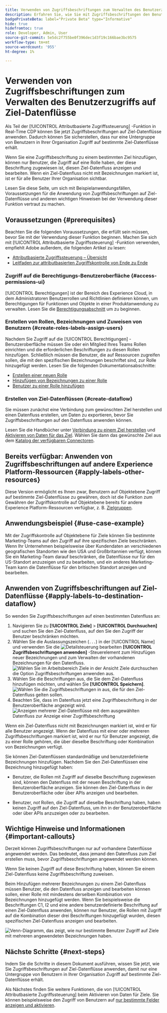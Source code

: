 ```yaml
---
title: Verwenden von Zugriffsbeschriftungen zum Verwalten des Benutzerzugriffs auf Ziel-Datenflüsse
description: Erfahren Sie, wie Sie mit Zugriffsbeschriftungen den Benutzerzugriff auf Ziel-Datenflüsse verwalten können, damit nur eine Untergruppe von Benutzern in Ihrer Organisation Zugriff auf bestimmte Ziel-Datenflüsse erhält.
badgePrivateBeta: label="Private Beta" type="Informative"
hide: true
hidefromtoc: true
role: Developer, Admin, User
source-git-commit: 5e5dc2f755be0f396dec1d3f19c166bae3bc9575
workflow-type: tm+mt
source-wordcount: '955'
ht-degree: 1%

---
```



# Verwenden von Zugriffsbeschriftungen zum Verwalten des Benutzerzugriffs auf Ziel-Datenflüsse

Als Teil der [!UICONTROL Attributbasierte Zugriffssteuerung] -Funktion in Real-Time CDP können Sie jetzt Zugriffsbeschriftungen auf Ziel-Datenflüsse anwenden. Dadurch können Sie sicherstellen, dass nur eine Untergruppe von Benutzern in Ihrer Organisation Zugriff auf bestimmte Ziel-Datenflüsse erhält.

Wenn Sie eine Zugriffsbeschriftung zu einem bestimmten Ziel hinzufügen, können nur Benutzer, die Zugriff auf eine Rolle haben, der diese Beschriftung zugewiesen ist, diesen Ziel-Datenfluss anzeigen und bearbeiten. Wenn ein Ziel-Datenfluss nicht mit Bezeichnungen markiert ist, ist er für alle Benutzer Ihrer Organisation sichtbar.

Lesen Sie diese Seite, um sich mit Beispielanwendungsfällen, Voraussetzungen für die Anwendung von Zugriffsbeschriftungen auf Ziel-Datenflüsse und anderen wichtigen Hinweisen bei der Verwendung dieser Funktion vertraut zu machen.

## Voraussetzungen {#prerequisites}

Beachten Sie die folgenden Voraussetzungen, die erfüllt sein müssen, bevor Sie mit der Verwendung dieser Funktion beginnen. Machen Sie sich mit [!UICONTROL Attributbasierte Zugriffssteuerung] -Funktion verwenden, empfiehlt Adobe außerdem, die folgenden Artikel zu lesen:

* [Attributbasierte Zugriffssteuerung – Übersicht](/help/access-control/abac/overview.md)
* [Leitfaden zur attributbasierten Zugriffskontrolle von Ende zu Ende](/help/access-control/abac/end-to-end-guide.md)

### Zugriff auf die Berechtigungs-Benutzeroberfläche {#access-permissions-ui}

[!UICONTROL Berechtigungen] ist der Bereich des Experience Cloud, in dem Administratoren Benutzerrollen und Richtlinien definieren können, um Berechtigungen für Funktionen und Objekte in einer Produktanwendung zu verwalten. Lesen Sie die [Berechtigungsabschnitt](/help/access-control/abac/end-to-end-guide.md#permissions) um zu beginnen.

### Erstellen von Rollen, Bezeichnungen und Zuweisen von Benutzern {#create-roles-labels-assign-users}

Nachdem Sie Zugriff auf die [!UICONTROL Berechtigungen] -Benutzeroberfläche müssen Sie oder ein Mitglied Ihres Teams Rollen einrichten und die erforderlichen Beschriftungen zu diesen Rollen hinzufügen. Schließlich müssen die Benutzer, die auf Ressourcen zugreifen sollen, die mit den spezifischen Bezeichnungen beschriftet sind, zur Rolle hinzugefügt werden. Lesen Sie die folgenden Dokumentationsabschnitte:

* [Erstellen einer neuen Rolle](/help/access-control/abac/ui/roles.md)
* [Hinzufügen von Bezeichnungen zu einer Rolle](/help/access-control/abac/end-to-end-guide.md#label-roles)
* [Benutzer zu einer Rolle hinzufügen](/help/access-control/ui/users.md)

### Erstellen von Ziel-Datenflüssen {#create-dataflow}

Sie müssen zunächst eine Verbindung zum gewünschten Ziel herstellen und einen Datenfluss erstellen, um Daten zu exportieren, bevor Sie Zugriffsbeschriftungen auf den Datenfluss anwenden können.

Lesen Sie die Handbücher unter [Verbindung zu einem Ziel herstellen](/help/destinations/ui/connect-destination.md) und [Aktivieren von Daten für das Ziel](/help/destinations/ui/activation-overview.md). Wählen Sie dann das gewünschte Ziel aus dem [Katalog der verfügbaren Connectoren](/help/destinations/catalog/overview.md).

## Bereits verfügbar: Anwenden von Zugriffsbeschriftungen auf andere Experience Platform-Ressourcen {#apply-labels-other-resources}

Diese Version ermöglicht es Ihnen zwar, Benutzern auf Objektebene Zugriff auf bestimmte Ziel-Datenflüsse zu gewähren, doch ist die Funktion zum Gewähren der Zugriffskontrolle auf Objektebene bereits für andere Experience Platform-Ressourcen verfügbar, z. B. [Zielgruppen](/help/access-control/abac/end-to-end-guide.md#apply-labels-to-segments).

## Anwendungsbeispiel {#use-case-example}

Mit der Zugriffskontrolle auf Objektebene für Ziele können Sie bestimmte Marketing-Teams auf den Zugriff auf ihre spezifischen Ziele beschränken. Wenn Ihr Unternehmen beispielsweise über Kundendaten an verschiedenen geografischen Standorten wie den USA und Großbritannien verfügt, können Sie ein Marketing-Team darauf beschränken, die Datenflüsse nur für den US-Standort anzuzeigen und zu bearbeiten, und ein anderes Marketing-Team kann die Datenflüsse für den britischen Standort anzeigen und bearbeiten.

## Anwenden von Zugriffsbeschriftungen auf Ziel-Datenflüsse {#apply-labels-to-destination-dataflow}

So wenden Sie Zugriffsbeschriftungen auf einen bestimmten Datenfluss an:

1. Navigieren Sie zu **[!UICONTROL Ziele]** > **[!UICONTROL Durchsuchen]** und suchen Sie den Ziel-Datenfluss, auf den Sie den Zugriff der Benutzer beschränken möchten.
1. Wählen Sie die Auslassungszeichen (`...`) in der [!UICONTROL Name] und verwenden Sie die ![Detailsteuerung bearbeiten](/help/access-control/images/olac/key-icon.svg) **[!UICONTROL Zugriffsbeschriftungen anwenden]** -Steuerelement zum Hinzufügen neuer Bezeichnungen und zum Verwalten der vorhandenen Bezeichnungen für den Datenfluss.
   ![Wählen Sie im Arbeitsbereich Ziele in der Ansicht Ziele durchsuchen die Option Zugriffsbeschriftungen anwenden aus.](/help/access-control/images/olac/apply-access-labels.png)
1. Wählen Sie die Beschriftungen aus, die Sie dem Ziel-Datenfluss hinzufügen möchten, und wählen Sie **[!UICONTROL Speichern]**.
   ![Wählen Sie die Zugriffsbeschriftungen in aus, die für den Ziel-Datenfluss gelten sollen.](/help/access-control/images/olac/view-access-labels.png)
1. Beachten Sie, dass im Datenfluss jetzt eine Zugriffsbeschriftung in der Benutzeroberfläche angezeigt wird.
   ![Anzeigen mehrerer Ziel-Datenflüsse mit dem ausgewählten Datenfluss zur Anzeige einer Zugriffsbeschriftung](/help/access-control/images/olac/dataflow-with-access-label.png)

Wenn ein Ziel-Datenfluss nicht mit Bezeichnungen markiert ist, wird er für alle Benutzer angezeigt. Wenn der Datenfluss mit einer oder mehreren Zugriffsbeschriftungen markiert ist, wird er nur für Benutzer angezeigt, die zu einer Rolle gehören, die über dieselbe Beschriftung oder Kombination von Bezeichnungen verfügt.

Sie können Ziel-Datenflüssen standardmäßige und benutzerdefinierte Bezeichnungen hinzufügen. Nachdem Sie den Ziel-Datenflüssen eine Bezeichnung hinzugefügt haben:

* Benutzer, die Rollen mit Zugriff auf dieselbe Beschriftung zugewiesen sind, können den Datenfluss mit der neuen Beschriftung in der Benutzeroberfläche anzeigen. Sie können den Ziel-Datenfluss in der Benutzeroberfläche oder über APIs anzeigen und bearbeiten.

* Benutzer, *not* Rollen, die Zugriff auf dieselbe Beschriftung haben, haben keinen Zugriff auf den Ziel-Datenfluss, um ihn in der Benutzeroberfläche oder über APIs anzuzeigen oder zu bearbeiten.

## Wichtige Hinweise und Informationen {#important-callouts}

Derzeit können Zugriffsbeschriftungen nur auf vorhandene Datenflüsse angewendet werden. Das bedeutet, dass jemand den Datenfluss zum Ziel erstellen muss, bevor Zugriffsbeschriftungen angewendet werden können.

Wenn Sie keinen Zugriff auf diese Beschriftung haben, können Sie einem Ziel-Datenfluss keine Zugriffsbeschriftung zuweisen.

Beim Hinzufügen mehrerer Bezeichnungen zu einem Ziel-Datenfluss müssen Benutzer, die den Datenfluss anzeigen und bearbeiten können sollen, einer Rolle mit mindestens derselben Kombination von Bezeichnungen hinzugefügt werden. Wenn Sie beispielsweise die Beschriftungen C1, I2 und eine andere benutzerdefinierte Beschriftung auf einen Ziel-Datenfluss anwenden, können nur Benutzer, die Rollen mit Zugriff auf die Kombination dieser drei Beschriftungen hinzugefügt wurden, diesen spezifischen Ziel-Datenfluss anzeigen und bearbeiten.

![Venn-Diagramm, das zeigt, wie nur bestimmte Benutzer Zugriff auf Ziele mit mehreren angewendeten Bezeichnungen haben.](/help/access-control/images/olac/multiple-labels-venn.png)

## Nächste Schritte {#next-steps}

Indem Sie die Schritte in diesem Dokument ausführen, wissen Sie jetzt, wie Sie Zugriffsbeschriftungen auf Ziel-Datenflüsse anwenden, damit nur eine Untergruppe von Benutzern in Ihrer Organisation Zugriff auf bestimmte Ziel-Datenflüsse erhält.

Als Nächstes finden Sie weitere Funktionen, die von [!UICONTROL Attributbasierte Zugriffssteuerung] beim Aktivieren von Daten für Ziele. Sie können beispielsweise den Zugriff von Benutzern auf [nur bestimmte Felder anzeigen und aktivieren](/help/access-control/abac/overview.md#destinations).